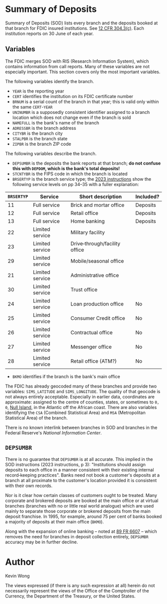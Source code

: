 # Summary of Deposits

Summary of Deposits (SOD) lists every branch and the deposits booked at that
branch for FDIC insured institutions. See [12 CFR 304.3(c)](
https://www.ecfr.gov/current/title-12/part-304/section-304.3#p-304.3(c)). Each
institution reports on 30 June of each year.

## Variables

The FDIC merges SOD with RIS (Research Information System), which contains
information from call reports. Many of these variables are not especially
important. This section covers only the most important variables.

The following variables identify the branch.

* `YEAR` is the reporting year
* `CERT` identifies the institution on its FDIC certificate number
* `BRNUM` is a serial count of the branch in that year; this is valid only
  within the same `CERT`-`YEAR`
* `UNINUMBR` is a supposedly consistent identifier assigned to a branch location
  which does not change even if the branch is sold
* `NAMEFULL` is the bank's name of the branch
* `ADRESSBR` is the branch address
* `CITYBR` is the branch city
* `STALPBR` is the branch state
* `ZIPBR` is the branch ZIP code

The following variables describe the branch.

* `DEPSUMBR` is the deposits the bank reports at that branch; **do not confuse
  this with `DEPDOM`, which is the bank's total deposits!**
* `STCNTYBR` is the FIPS code in which the branch is located
* `BRSERTYP` is the branch service type; the [2023 instructions](
  https://www.fdic.gov/resources/bankers/call-reports/summary-of-deposits/2023-sod-instructions.pdf)
  show the following service levels on pp 34–35 with a fuller explanation:

| `BRSERTYP` | Service         | Short description             | Included? |
|------------|-----------------|-------------------------------|-----------|
| 11         | Full service    | Brick and mortar office       | Deposits  |
| 12         | Full service    | Retail office                 | Deposits  |
| 13         | Full service    | Home banking                  | Deposits  |
| 22         | Limited service | Military facility             |           |
| 23         | Limited service | Drive‐through/facility office |           |
| 29         | Limited service | Mobile/seasonal office        |           |
| 21         | Limited service | Administrative office         |           |
| 30         | Limited service | Trust office                  |           |
| 24         | Limited service | Loan production office        | No        |
| 25         | Limited service | Consumer Credit office        | No        |
| 26         | Limited service | Contractual office            | No        |
| 27         | Limited service | Messenger office              | No        |
| 28         | Limited service | Retail office (ATM?)          | No        |

* `BKMO` identifies if the branch is the bank's main office

The FDIC has already geocoded many of these branches and provide two
variables: `SIMS_LATITUDE` and `SIMS_LONGITUDE`. The quality of that
geocode is not always entirely acceptable. Especially in earlier data,
coordinates are approximate: assigned to the centre of counties, states, or
sometimes to `0, 0`, [Null Island](https://www.youtube.com/watch?v=bjvIpI-1w84),
in the Atlantic off the African coast. There are also variables identifying
the `CSA` (Combined Statistical Area) and `MSA` (Metropolitan Statistical Area)
of the branch.

There is no known interlink between branches in SOD and branches in the Federal
Reserve's _National Information Center_.

## `DEPSUMBR`

There is no guarantee that `DEPSUMBR` is at all accurate. This implied in the
SOD instructions (2023 instructions, p 3): "Institutions should assign deposits
to each office in a manner consistent with their existing internal
record‐keeping practices". Banks need not book a customer's deposits at a branch
at all proximate to the customer's location provided it is consistent with their
own records.

Nor is it clear how certain classes of customers ought to be treated. Many
corporate and brokered deposits are booked at the main office or at virtual
branches (branches with no or little real world analogue) which are used mainly
to separate those corporate or brokered deposits from the main deposit
franchise. In 1995, for example, around 75 per cent of banks booked a majority
of deposits at their main office (`BKMO`).

Along with the expansion of online banking – noted at 
[89 FR 6607](https://www.federalregister.gov/d/2023-25797/p-499) – which
removes the need for branches in deposit collection entirely, `DEPSUMBR`
accuracy may be in further decline.

# Author

Kevin Wong

The views expressed (if there is any such expression at all) herein do not
necessarily represent the views of the Office of the Comptroller of the
Currency, the Department of the Treasury, or the United States.